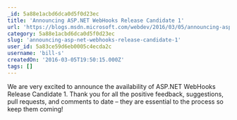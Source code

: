 ```yaml
---
_id: 5a88e1acbd6dca0d5f0d23ec
title: 'Announcing ASP.NET WebHooks Release Candidate 1'
url: 'https://blogs.msdn.microsoft.com/webdev/2016/03/05/announcing-asp-net-webhooks-release-candidate-1/'
category: 5a88e1acbd6dca0d5f0d23ec
slug: 'announcing-asp-net-webhooks-release-candidate-1'
user_id: 5a83ce59d6eb0005c4ecda2c
username: 'bill-s'
createdOn: '2016-03-05T19:50:15.000Z'
tags: []
---
```


We are very excited to announce the availability of ASP.NET WebHooks Release Candidate 1. Thank you for all the positive feedback, suggestions, pull requests, and comments to date – they are essential to the process so keep them coming!
